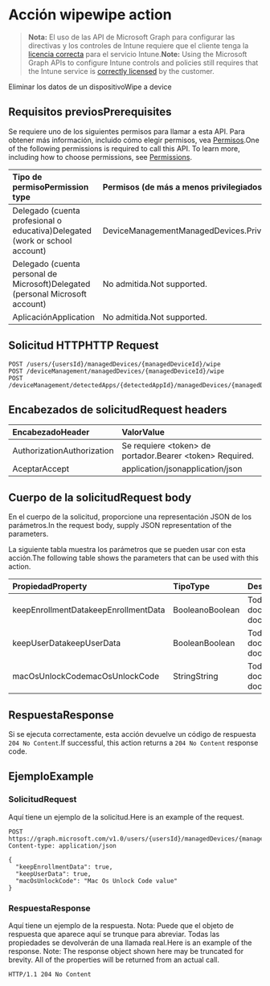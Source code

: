 # <a name="wipe-action"></a><span data-ttu-id="19282-101">Acción wipe</span><span class="sxs-lookup"><span data-stu-id="19282-101">wipe action</span></span>

> <span data-ttu-id="19282-102">**Nota:** El uso de las API de Microsoft Graph para configurar las directivas y los controles de Intune requiere que el cliente tenga la [licencia correcta](https://go.microsoft.com/fwlink/?linkid=839381) para el servicio Intune.</span><span class="sxs-lookup"><span data-stu-id="19282-102">**Note:** Using the Microsoft Graph APIs to configure Intune controls and policies still requires that the Intune service is [correctly licensed](https://go.microsoft.com/fwlink/?linkid=839381) by the customer.</span></span>

<span data-ttu-id="19282-103">Eliminar los datos de un dispositivo</span><span class="sxs-lookup"><span data-stu-id="19282-103">Wipe a device</span></span>
## <a name="prerequisites"></a><span data-ttu-id="19282-104">Requisitos previos</span><span class="sxs-lookup"><span data-stu-id="19282-104">Prerequisites</span></span>
<span data-ttu-id="19282-p101">Se requiere uno de los siguientes permisos para llamar a esta API. Para obtener más información, incluido cómo elegir permisos, vea [Permisos](../../../concepts/permissions_reference.md).</span><span class="sxs-lookup"><span data-stu-id="19282-p101">One of the following permissions is required to call this API. To learn more, including how to choose permissions, see [Permissions](../../../concepts/permissions_reference.md).</span></span>

|<span data-ttu-id="19282-107">Tipo de permiso</span><span class="sxs-lookup"><span data-stu-id="19282-107">Permission type</span></span>|<span data-ttu-id="19282-108">Permisos (de más a menos privilegiados)</span><span class="sxs-lookup"><span data-stu-id="19282-108">Permissions (from most to least privileged)</span></span>|
|:---|:---|
|<span data-ttu-id="19282-109">Delegado (cuenta profesional o educativa)</span><span class="sxs-lookup"><span data-stu-id="19282-109">Delegated (work or school account)</span></span>|<span data-ttu-id="19282-110">DeviceManagementManagedDevices.PriviligedOperation.All</span><span class="sxs-lookup"><span data-stu-id="19282-110">DeviceManagementManagedDevices.PriviligedOperation.All</span></span>|
|<span data-ttu-id="19282-111">Delegado (cuenta personal de Microsoft)</span><span class="sxs-lookup"><span data-stu-id="19282-111">Delegated (personal Microsoft account)</span></span>|<span data-ttu-id="19282-112">No admitida.</span><span class="sxs-lookup"><span data-stu-id="19282-112">Not supported.</span></span>|
|<span data-ttu-id="19282-113">Aplicación</span><span class="sxs-lookup"><span data-stu-id="19282-113">Application</span></span>|<span data-ttu-id="19282-114">No admitida.</span><span class="sxs-lookup"><span data-stu-id="19282-114">Not supported.</span></span>|

## <a name="http-request"></a><span data-ttu-id="19282-115">Solicitud HTTP</span><span class="sxs-lookup"><span data-stu-id="19282-115">HTTP Request</span></span>
<!-- {
  "blockType": "ignored"
}
-->
``` http
POST /users/{usersId}/managedDevices/{managedDeviceId}/wipe
POST /deviceManagement/managedDevices/{managedDeviceId}/wipe
POST /deviceManagement/detectedApps/{detectedAppId}/managedDevices/{managedDeviceId}/wipe
```

## <a name="request-headers"></a><span data-ttu-id="19282-116">Encabezados de solicitud</span><span class="sxs-lookup"><span data-stu-id="19282-116">Request headers</span></span>
|<span data-ttu-id="19282-117">Encabezado</span><span class="sxs-lookup"><span data-stu-id="19282-117">Header</span></span>|<span data-ttu-id="19282-118">Valor</span><span class="sxs-lookup"><span data-stu-id="19282-118">Value</span></span>|
|:---|:---|
|<span data-ttu-id="19282-119">Authorization</span><span class="sxs-lookup"><span data-stu-id="19282-119">Authorization</span></span>|<span data-ttu-id="19282-120">Se requiere &lt;token&gt; de portador.</span><span class="sxs-lookup"><span data-stu-id="19282-120">Bearer &lt;token&gt; Required.</span></span>|
|<span data-ttu-id="19282-121">Aceptar</span><span class="sxs-lookup"><span data-stu-id="19282-121">Accept</span></span>|<span data-ttu-id="19282-122">application/json</span><span class="sxs-lookup"><span data-stu-id="19282-122">application/json</span></span>|

## <a name="request-body"></a><span data-ttu-id="19282-123">Cuerpo de la solicitud</span><span class="sxs-lookup"><span data-stu-id="19282-123">Request body</span></span>
<span data-ttu-id="19282-124">En el cuerpo de la solicitud, proporcione una representación JSON de los parámetros.</span><span class="sxs-lookup"><span data-stu-id="19282-124">In the request body, supply JSON representation of the parameters.</span></span>

<span data-ttu-id="19282-125">La siguiente tabla muestra los parámetros que se pueden usar con esta acción.</span><span class="sxs-lookup"><span data-stu-id="19282-125">The following table shows the parameters that can be used with this action.</span></span>

|<span data-ttu-id="19282-126">Propiedad</span><span class="sxs-lookup"><span data-stu-id="19282-126">Property</span></span>|<span data-ttu-id="19282-127">Tipo</span><span class="sxs-lookup"><span data-stu-id="19282-127">Type</span></span>|<span data-ttu-id="19282-128">Descripción</span><span class="sxs-lookup"><span data-stu-id="19282-128">Description</span></span>|
|:---|:---|:---|
|<span data-ttu-id="19282-129">keepEnrollmentData</span><span class="sxs-lookup"><span data-stu-id="19282-129">keepEnrollmentData</span></span>|<span data-ttu-id="19282-130">Booleano</span><span class="sxs-lookup"><span data-stu-id="19282-130">Boolean</span></span>|<span data-ttu-id="19282-131">Todavía no documentado</span><span class="sxs-lookup"><span data-stu-id="19282-131">Not yet documented</span></span>|
|<span data-ttu-id="19282-132">keepUserData</span><span class="sxs-lookup"><span data-stu-id="19282-132">keepUserData</span></span>|<span data-ttu-id="19282-133">Boolean</span><span class="sxs-lookup"><span data-stu-id="19282-133">Boolean</span></span>|<span data-ttu-id="19282-134">Todavía no documentado</span><span class="sxs-lookup"><span data-stu-id="19282-134">Not yet documented</span></span>|
|<span data-ttu-id="19282-135">macOsUnlockCode</span><span class="sxs-lookup"><span data-stu-id="19282-135">macOsUnlockCode</span></span>|<span data-ttu-id="19282-136">String</span><span class="sxs-lookup"><span data-stu-id="19282-136">String</span></span>|<span data-ttu-id="19282-137">Todavía no documentado</span><span class="sxs-lookup"><span data-stu-id="19282-137">Not yet documented</span></span>|



## <a name="response"></a><span data-ttu-id="19282-138">Respuesta</span><span class="sxs-lookup"><span data-stu-id="19282-138">Response</span></span>
<span data-ttu-id="19282-139">Si se ejecuta correctamente, esta acción devuelve un código de respuesta `204 No Content`.</span><span class="sxs-lookup"><span data-stu-id="19282-139">If successful, this action returns a `204 No Content` response code.</span></span>

## <a name="example"></a><span data-ttu-id="19282-140">Ejemplo</span><span class="sxs-lookup"><span data-stu-id="19282-140">Example</span></span>
### <a name="request"></a><span data-ttu-id="19282-141">Solicitud</span><span class="sxs-lookup"><span data-stu-id="19282-141">Request</span></span>
<span data-ttu-id="19282-142">Aquí tiene un ejemplo de la solicitud.</span><span class="sxs-lookup"><span data-stu-id="19282-142">Here is an example of the request.</span></span>

<!-- { "blockType": "request" } -->
``` http
POST https://graph.microsoft.com/v1.0/users/{usersId}/managedDevices/{managedDeviceId}/wipe
Content-type: application/json

{
  "keepEnrollmentData": true,
  "keepUserData": true,
  "macOsUnlockCode": "Mac Os Unlock Code value"
}
```

### <a name="response"></a><span data-ttu-id="19282-143">Respuesta</span><span class="sxs-lookup"><span data-stu-id="19282-143">Response</span></span>
<span data-ttu-id="19282-p102">Aquí tiene un ejemplo de la respuesta. Nota: Puede que el objeto de respuesta que aparece aquí se trunque para abreviar. Todas las propiedades se devolverán de una llamada real.</span><span class="sxs-lookup"><span data-stu-id="19282-p102">Here is an example of the response. Note: The response object shown here may be truncated for brevity. All of the properties will be returned from an actual call.</span></span>

<!-- { "blockType": "response" } -->
``` http
HTTP/1.1 204 No Content
```



